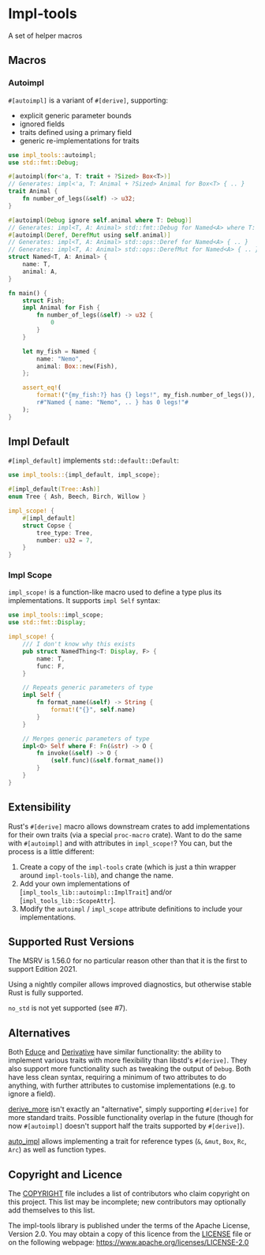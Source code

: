 Impl-tools
=======

A set of helper macros


Macros
------

### Autoimpl

`#[autoimpl]` is a variant of `#[derive]`, supporting:

-   explicit generic parameter bounds
-   ignored fields
-   traits defined using a primary field
-   generic re-implementations for traits

```rust
use impl_tools::autoimpl;
use std::fmt::Debug;

#[autoimpl(for<'a, T: trait + ?Sized> Box<T>)]
// Generates: impl<'a, T: Animal + ?Sized> Animal for Box<T> { .. }
trait Animal {
    fn number_of_legs(&self) -> u32;
}

#[autoimpl(Debug ignore self.animal where T: Debug)]
// Generates: impl<T, A: Animal> std::fmt::Debug for Named<A> where T: Debug { .. }
#[autoimpl(Deref, DerefMut using self.animal)]
// Generates: impl<T, A: Animal> std::ops::Deref for Named<A> { .. }
// Generates: impl<T, A: Animal> std::ops::DerefMut for Named<A> { .. }
struct Named<T, A: Animal> {
    name: T,
    animal: A,
}

fn main() {
    struct Fish;
    impl Animal for Fish {
        fn number_of_legs(&self) -> u32 {
            0
        }
    }

    let my_fish = Named {
        name: "Nemo",
        animal: Box::new(Fish),
    };

    assert_eq!(
        format!("{my_fish:?} has {} legs!", my_fish.number_of_legs()),
        r#"Named { name: "Nemo", .. } has 0 legs!"#
    );
}
```

## Impl Default

`#[impl_default]` implements `std::default::Default`:

```rust
use impl_tools::{impl_default, impl_scope};

#[impl_default(Tree::Ash)]
enum Tree { Ash, Beech, Birch, Willow }

impl_scope! {
    #[impl_default]
    struct Copse {
        tree_type: Tree,
        number: u32 = 7,
    }
}
```

### Impl Scope

`impl_scope!` is a function-like macro used to define a type plus its
implementations. It supports `impl Self` syntax:

```rust
use impl_tools::impl_scope;
use std::fmt::Display;

impl_scope! {
    /// I don't know why this exists
    pub struct NamedThing<T: Display, F> {
        name: T,
        func: F,
    }

    // Repeats generic parameters of type
    impl Self {
        fn format_name(&self) -> String {
            format!("{}", self.name)
        }
    }

    // Merges generic parameters of type
    impl<O> Self where F: Fn(&str) -> O {
        fn invoke(&self) -> O {
            (self.func)(&self.format_name())
        }
    }
}
```


Extensibility
-------------

Rust's `#[derive]` macro allows downstream crates to add implementations for their own traits
(via a special `proc-macro` crate). Want to do the same with `#[autoimpl]` and with attributes in
`impl_scope!`? You can, but the process is a little different:

1.  Create a copy of the `impl-tools` crate (which is just a thin wrapper around `impl-tools-lib`),
    and change the name.
2.  Add your own implementations of [`impl_tools_lib::autoimpl::ImplTrait`] and/or
    [`impl_tools_lib::ScopeAttr`].
3.  Modify the `autoimpl` / `impl_scope` attribute definitions to include your implementations.


Supported Rust Versions
------------------------------

The MSRV is 1.56.0 for no particular reason other than that it is the first to support Edition 2021.

Using a nightly compiler allows improved diagnostics, but otherwise stable Rust
is fully supported.

`no_std` is not yet supported (see #7).


Alternatives
------------

Both [Educe](https://crates.io/crates/educe) and [Derivative](https://crates.io/crates/derivative)
have similar functionality: the ability to implement various traits with more flexibility than
libstd's `#[derive]`. They also support more functionality such as tweaking the output of `Debug`.
Both have less clean syntax, requiring a minimum of two attributes to do anything, with further
attributes to customise implementations (e.g. to ignore a field).

[derive_more](https://crates.io/crates/derive_more) isn't exactly an "alternative", simply
supporting `#[derive]` for more standard traits. Possible functionality overlap in the future
(though for now `#[autoimpl]` doesn't support half the traits supported by `#[derive]`).

[auto_impl](https://crates.io/crates/auto_impl/) allows implementing a trait for reference types
(`&`, `&mut`, `Box`, `Rc`, `Arc`) as well as function types.


Copyright and Licence
---------------------

The [COPYRIGHT](COPYRIGHT) file includes a list of contributors who claim
copyright on this project. This list may be incomplete; new contributors may
optionally add themselves to this list.

The impl-tools library is published under the terms of the Apache License, Version 2.0.
You may obtain a copy of this licence from the [LICENSE](LICENSE) file or on
the following webpage: <https://www.apache.org/licenses/LICENSE-2.0>

